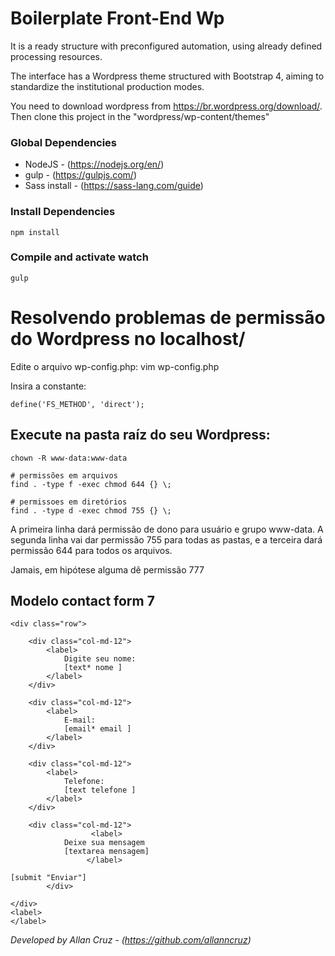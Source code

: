 # Boilerplate Front-End Wp #

It is a ready structure with preconfigured automation, using already defined processing resources.

The interface has a Wordpress theme structured with Bootstrap 4, aiming to standardize the institutional production modes.

You need to download wordpress from https://br.wordpress.org/download/. Then clone this project in the "wordpress/wp-content/themes"

### Global Dependencies

* NodeJS - (https://nodejs.org/en/)
* gulp - (https://gulpjs.com/)
* Sass install - (https://sass-lang.com/guide)


### Install Dependencies
```
npm install
```
### Compile and activate watch
```
gulp
```

# Resolvendo problemas de permissão do Wordpress no localhost/

Edite o arquivo wp-config.php: vim wp-config.php

Insira a constante:
```
define('FS_METHOD', 'direct');
```

## Execute na pasta raíz do seu Wordpress:
```
chown -R www-data:www-data

# permissões em arquivos
find . -type f -exec chmod 644 {} \;

# permissoes em diretórios
find . -type d -exec chmod 755 {} \;
``` 
A primeira linha dará permissão de dono para usuário e grupo www-data. A segunda linha vai dar permissão 755 para todas as pastas, e a terceira dará permissão 644 para todos os arquivos.

Jamais, em hipótese alguma dê permissão 777

## Modelo contact form 7
```
<div class="row">

    <div class="col-md-12">
        <label>
            Digite seu nome:
            [text* nome ]
        </label>
    </div>

    <div class="col-md-12">
        <label>
            E-mail:
            [email* email ]
        </label>
    </div>

    <div class="col-md-12">
        <label>
            Telefone:
            [text telefone ]
        </label>
    </div>

    <div class="col-md-12">
                  <label>
		    Deixe sua mensagem
		    [textarea mensagem]
                 </label>

[submit "Enviar"] 
		</div>

</div>
<label>
</label>
```
*Developed by Allan Cruz - (https://github.com/allanncruz)*
